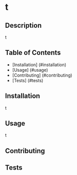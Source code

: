 # t
  ## Description
  t

  ## Table of Contents
  * [Installation] (#installation)
  * [Usage] (#usage)
  * [Contributing] (#contributing)
  * [Tests] (#tests)
  
  ## Installation
  t

  ## Usage
  t

  ## Contributing
  

  ## Tests
  

